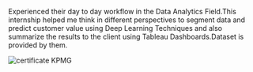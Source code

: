 Experienced their day to day workflow in the Data Analytics Field.This internship helped me think in different perspectives to segment data and predict customer value using Deep Learning Techniques and also summarize the results to the client using Tableau Dashboards.Dataset is provided by them.

![certificate KPMG](/certificate_DataAnalyticsInternshipKPMG-page-001.jpg?raw=true)
